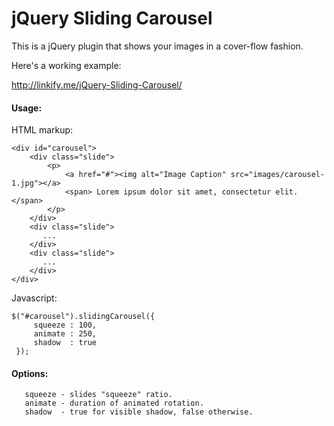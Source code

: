 # jQuery Sliding Carousel

This is a jQuery plugin that shows your images in a cover-flow fashion.

Here's a working example:

http://linkify.me/jQuery-Sliding-Carousel/

#### Usage:

HTML markup:

```
<div id="carousel">
    <div class="slide">
        <p>
            <a href="#"><img alt="Image Caption" src="images/carousel-1.jpg"></a>
            <span> Lorem ipsum dolor sit amet, consectetur elit. </span>
        </p>
    </div>
    <div class="slide">
       ...
    </div>
    <div class="slide">
       ...
    </div>
</div>
```

Javascript:

```
$("#carousel").slidingCarousel({
     squeeze : 100,
     animate : 250,
     shadow  : true
 });
```

#### Options:

```
   squeeze - slides "squeeze" ratio.
   animate - duration of animated rotation.
   shadow  - true for visible shadow, false otherwise.
```
